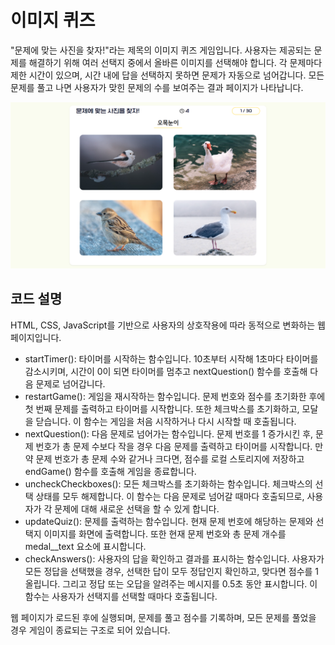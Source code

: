 # 이미지 퀴즈
"문제에 맞는 사진을 찾자!"라는 제목의 이미지 퀴즈 게임입니다. 사용자는 제공되는 문제를 해결하기 위해 여러 선택지 중에서 올바른 이미지를 선택해야 합니다. 각 문제마다 제한 시간이 있으며, 시간 내에 답을 선택하지 못하면 문제가 자동으로 넘어갑니다. 모든 문제를 풀고 나면 사용자가 맞힌 문제의 수를 보여주는 결과 페이지가 나타납니다.

<img src="https://raw.githubusercontent.com/Coconutpalmtreeisland/Image_Quiz/main/assets/img/img_quiz.png">

## 코드 설명
HTML, CSS, JavaScript를 기반으로 사용자의 상호작용에 따라 동적으로 변화하는 웹 페이지입니다.  
 
- startTimer(): 타이머를 시작하는 함수입니다. 10초부터 시작해 1초마다 타이머를 감소시키며, 시간이 0이 되면 타이머를 멈추고 nextQuestion() 함수를 호출해 다음 문제로 넘어갑니다.
- restartGame(): 게임을 재시작하는 함수입니다. 문제 번호와 점수를 초기화한 후에 첫 번째 문제를 출력하고 타이머를 시작합니다. 또한 체크박스를 초기화하고, 모달을 닫습니다. 이 함수는 게임을 처음 시작하거나 다시 시작할 때 호출됩니다.
- nextQuestion(): 다음 문제로 넘어가는 함수입니다. 문제 번호를 1 증가시킨 후, 문제 번호가 총 문제 수보다 작을 경우 다음 문제를 출력하고 타이머를 시작합니다. 만약 문제 번호가 총 문제 수와 같거나 크다면, 점수를 로컬 스토리지에 저장하고 endGame() 함수를 호출해 게임을 종료합니다.
- uncheckCheckboxes(): 모든 체크박스를 초기화하는 함수입니다. 체크박스의 선택 상태를 모두 해제합니다. 이 함수는 다음 문제로 넘어갈 때마다 호출되므로, 사용자가 각 문제에 대해 새로운 선택을 할 수 있게 합니다.
- updateQuiz(): 문제를 출력하는 함수입니다. 현재 문제 번호에 해당하는 문제와 선택지 이미지를 화면에 출력합니다. 또한 현재 문제 번호와 총 문제 개수를 medal__text 요소에 표시합니다.
- checkAnswers(): 사용자의 답을 확인하고 결과를 표시하는 함수입니다. 사용자가 모든 정답을 선택했을 경우, 선택한 답이 모두 정답인지 확인하고, 맞다면 점수를 1 올립니다. 그리고 정답 또는 오답을 알려주는 메시지를 0.5초 동안 표시합니다. 이 함수는 사용자가 선택지를 선택할 때마다 호출됩니다.

웹 페이지가 로드된 후에 실행되며, 문제를 풀고 점수를 기록하며, 모든 문제를 풀었을 경우 게임이 종료되는 구조로 되어 있습니다.
